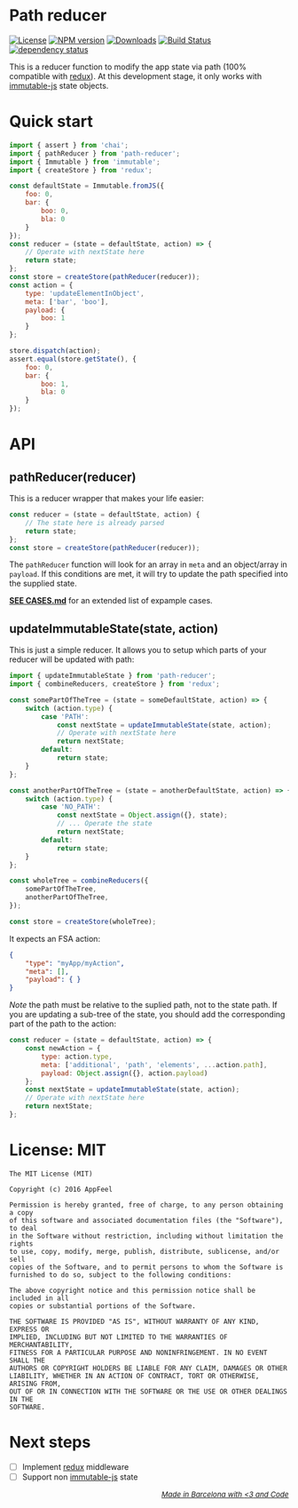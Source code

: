# Path reducer

[![License](http://img.shields.io/badge/license-MIT-blue.svg?style=flat)](https://npmjs.org/package/path-reducer)
[![NPM version](http://img.shields.io/npm/v/path-reducer.svg?style=flat)](https://npmjs.org/package/path-reducer)
[![Downloads](http://img.shields.io/npm/dm/path-reducer.svg?style=flat)](https://npmjs.org/package/path-reducer)
[![Build Status](http://img.shields.io/travis/appfeel/path-reducer.svg?style=flat)](https://travis-ci.org/appfeel/path-reducer)
[![dependency status](https://img.shields.io/david/gcanti/path-reducer.svg?style=flat-square)](https://david-dm.org/appfeel/path-reducer)

This is a reducer function to modify the app state via path (100% compatible with [redux](https://github.com/reactjs/redux)).
At this development stage, it only works with [immutable-js](https://facebook.github.io/immutable-js/docs/#/) state objects.

# Quick start

```javascript
import { assert } from 'chai';
import { pathReducer } from 'path-reducer';
import { Immutable } from 'immutable';
import { createStore } from 'redux';

const defaultState = Immutable.fromJS({
    foo: 0,
    bar: {
        boo: 0,
        bla: 0
    }
});
const reducer = (state = defaultState, action) => {
    // Operate with nextState here
    return state;
};
const store = createStore(pathReducer(reducer));
const action = {
    type: 'updateElementInObject',
    meta: ['bar', 'boo'],
    payload: {
        boo: 1
    }
};

store.dispatch(action);
assert.equal(store.getState(), {
    foo: 0,
    bar: {
        boo: 1,
        bla: 0
    }
});
```

# API

## pathReducer(reducer)
This is a reducer wrapper that makes your life easier:

```javascript
const reducer = (state = defaultState, action) {
    // The state here is already parsed
    return state;
};
const store = createStore(pathReducer(reducer));
```

The `pathReducer` function will look for an array in `meta` and an object/array in `payload`.
If this conditions are met, it will try to update the path specified into the supplied state.

**[SEE CASES.md](https://github.com/appfeel/path-reducer/blob/master/CASES.md)** for an extended list of expample cases.


## updateImmutableState(state, action)
This is just a simple reducer. It allows you to setup which parts of your reducer will be updated with path:

```javascript
import { updateImmutableState } from 'path-reducer';
import { combineReducers, createStore } from 'redux';

const somePartOfTheTree = (state = someDefaultState, action) => {
    switch (action.type) {
        case 'PATH':
            const nextState = updateImmutableState(state, action);
            // Operate with nextState here
            return nextState;
        default:
            return state;
    }
};

const anotherPartOfTheTree = (state = anotherDefaultState, action) => {
    switch (action.type) {
        case 'NO_PATH':
            const nextState = Object.assign({}, state);
            // ... Operate the state
            return nextState;
        default:
            return state;
    }
};

const wholeTree = combineReducers({
    somePartOfTheTree,
    anotherPartOfTheTree,
});

const store = createStore(wholeTree);
```

It expects an FSA action:

```json
{
    "type": "myApp/myAction",
    "meta": [],
    "payload": { }
}
```

*Note* the path must be relative to the suplied path, not to the state path. If you are updating a sub-tree of the state, you should add the corresponding part of the path to the action:


```javascript
const reducer = (state = defaultState, action) => {
    const newAction = {
        type: action.type,
        meta: ['additional', 'path', 'elements', ...action.path],
        payload: Object.assign({}, action.payload)
    };
    const nextState = updateImmutableState(state, action);
    // Operate with nextState here
    return nextState;
};
```

# License: MIT

```
The MIT License (MIT)

Copyright (c) 2016 AppFeel

Permission is hereby granted, free of charge, to any person obtaining a copy
of this software and associated documentation files (the "Software"), to deal
in the Software without restriction, including without limitation the rights
to use, copy, modify, merge, publish, distribute, sublicense, and/or sell
copies of the Software, and to permit persons to whom the Software is
furnished to do so, subject to the following conditions:

The above copyright notice and this permission notice shall be included in all
copies or substantial portions of the Software.

THE SOFTWARE IS PROVIDED "AS IS", WITHOUT WARRANTY OF ANY KIND, EXPRESS OR
IMPLIED, INCLUDING BUT NOT LIMITED TO THE WARRANTIES OF MERCHANTABILITY,
FITNESS FOR A PARTICULAR PURPOSE AND NONINFRINGEMENT. IN NO EVENT SHALL THE
AUTHORS OR COPYRIGHT HOLDERS BE LIABLE FOR ANY CLAIM, DAMAGES OR OTHER
LIABILITY, WHETHER IN AN ACTION OF CONTRACT, TORT OR OTHERWISE, ARISING FROM,
OUT OF OR IN CONNECTION WITH THE SOFTWARE OR THE USE OR OTHER DEALINGS IN THE
SOFTWARE.
```

# Next steps

- [ ] Implement [redux](https://github.com/reactjs/redux) middleware
- [ ] Support non [immutable-js](https://facebook.github.io/immutable-js/docs/#/) state

*<p style="font-size: small;" align="right"><a color="#232323;" href="http://appfeel.com">Made in Barcelona with <span color="#FCB"><3</span> and <span color="#BBCCFF">Code</span></a></p>*
